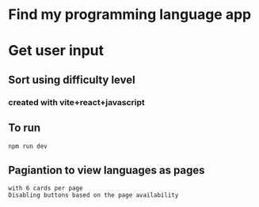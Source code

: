 # Find my programming language app

# Get user input

## Sort using difficulty level

### created with vite+react+javascript

## To run

    npm run dev

## Pagiantion to view languages as pages

    with 6 cards per page
    Disabling buttons based on the page availability

